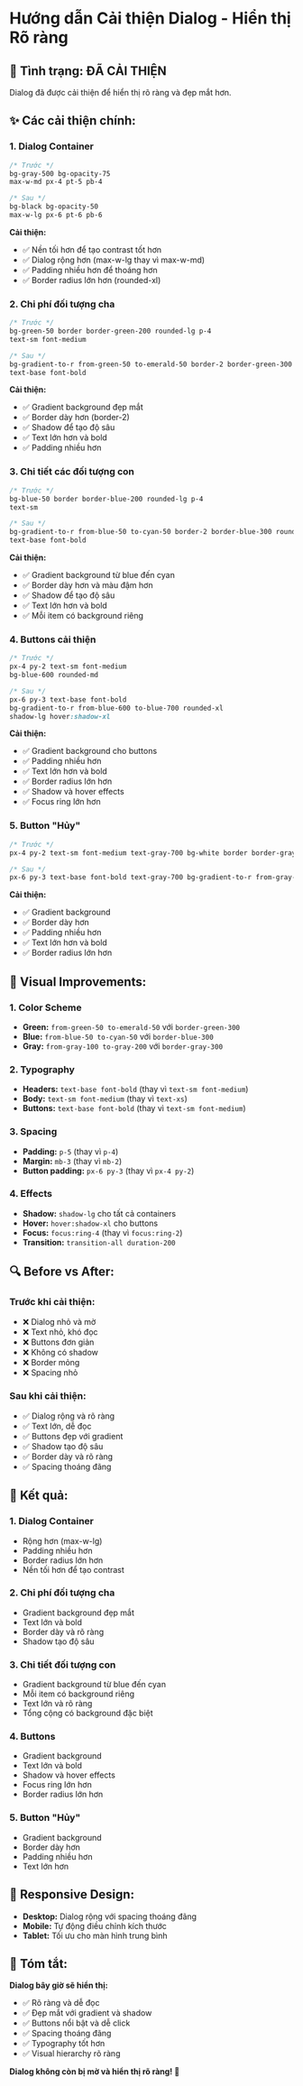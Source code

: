 # Hướng dẫn Cải thiện Dialog - Hiển thị Rõ ràng

## 🎯 **Tình trạng: ĐÃ CẢI THIỆN**

Dialog đã được cải thiện để hiển thị rõ ràng và đẹp mắt hơn.

## ✨ **Các cải thiện chính:**

### **1. Dialog Container**
```css
/* Trước */
bg-gray-500 bg-opacity-75
max-w-md px-4 pt-5 pb-4

/* Sau */
bg-black bg-opacity-50
max-w-lg px-6 pt-6 pb-6
```

**Cải thiện:**
- ✅ Nền tối hơn để tạo contrast tốt hơn
- ✅ Dialog rộng hơn (max-w-lg thay vì max-w-md)
- ✅ Padding nhiều hơn để thoáng hơn
- ✅ Border radius lớn hơn (rounded-xl)

### **2. Chi phí đối tượng cha**
```css
/* Trước */
bg-green-50 border border-green-200 rounded-lg p-4
text-sm font-medium

/* Sau */
bg-gradient-to-r from-green-50 to-emerald-50 border-2 border-green-300 rounded-xl p-5 shadow-lg
text-base font-bold
```

**Cải thiện:**
- ✅ Gradient background đẹp mắt
- ✅ Border dày hơn (border-2)
- ✅ Shadow để tạo độ sâu
- ✅ Text lớn hơn và bold
- ✅ Padding nhiều hơn

### **3. Chi tiết các đối tượng con**
```css
/* Trước */
bg-blue-50 border border-blue-200 rounded-lg p-4
text-sm

/* Sau */
bg-gradient-to-r from-blue-50 to-cyan-50 border-2 border-blue-300 rounded-xl p-5 shadow-lg
text-base font-bold
```

**Cải thiện:**
- ✅ Gradient background từ blue đến cyan
- ✅ Border dày hơn và màu đậm hơn
- ✅ Shadow để tạo độ sâu
- ✅ Text lớn hơn và bold
- ✅ Mỗi item có background riêng

### **4. Buttons cải thiện**
```css
/* Trước */
px-4 py-2 text-sm font-medium
bg-blue-600 rounded-md

/* Sau */
px-6 py-3 text-base font-bold
bg-gradient-to-r from-blue-600 to-blue-700 rounded-xl
shadow-lg hover:shadow-xl
```

**Cải thiện:**
- ✅ Gradient background cho buttons
- ✅ Padding nhiều hơn
- ✅ Text lớn hơn và bold
- ✅ Border radius lớn hơn
- ✅ Shadow và hover effects
- ✅ Focus ring lớn hơn

### **5. Button "Hủy"**
```css
/* Trước */
px-4 py-2 text-sm font-medium text-gray-700 bg-white border border-gray-300 rounded-md

/* Sau */
px-6 py-3 text-base font-bold text-gray-700 bg-gradient-to-r from-gray-100 to-gray-200 border-2 border-gray-300 rounded-xl
```

**Cải thiện:**
- ✅ Gradient background
- ✅ Border dày hơn
- ✅ Padding nhiều hơn
- ✅ Text lớn hơn và bold
- ✅ Border radius lớn hơn

## 🎨 **Visual Improvements:**

### **1. Color Scheme**
- **Green:** `from-green-50 to-emerald-50` với `border-green-300`
- **Blue:** `from-blue-50 to-cyan-50` với `border-blue-300`
- **Gray:** `from-gray-100 to-gray-200` với `border-gray-300`

### **2. Typography**
- **Headers:** `text-base font-bold` (thay vì `text-sm font-medium`)
- **Body:** `text-sm font-medium` (thay vì `text-xs`)
- **Buttons:** `text-base font-bold` (thay vì `text-sm font-medium`)

### **3. Spacing**
- **Padding:** `p-5` (thay vì `p-4`)
- **Margin:** `mb-3` (thay vì `mb-2`)
- **Button padding:** `px-6 py-3` (thay vì `px-4 py-2`)

### **4. Effects**
- **Shadow:** `shadow-lg` cho tất cả containers
- **Hover:** `hover:shadow-xl` cho buttons
- **Focus:** `focus:ring-4` (thay vì `focus:ring-2`)
- **Transition:** `transition-all duration-200`

## 🔍 **Before vs After:**

### **Trước khi cải thiện:**
- ❌ Dialog nhỏ và mờ
- ❌ Text nhỏ, khó đọc
- ❌ Buttons đơn giản
- ❌ Không có shadow
- ❌ Border mỏng
- ❌ Spacing nhỏ

### **Sau khi cải thiện:**
- ✅ Dialog rộng và rõ ràng
- ✅ Text lớn, dễ đọc
- ✅ Buttons đẹp với gradient
- ✅ Shadow tạo độ sâu
- ✅ Border dày và rõ ràng
- ✅ Spacing thoáng đãng

## 🚀 **Kết quả:**

### **1. Dialog Container**
- Rộng hơn (max-w-lg)
- Padding nhiều hơn
- Border radius lớn hơn
- Nền tối hơn để tạo contrast

### **2. Chi phí đối tượng cha**
- Gradient background đẹp mắt
- Text lớn và bold
- Border dày và rõ ràng
- Shadow tạo độ sâu

### **3. Chi tiết đối tượng con**
- Gradient background từ blue đến cyan
- Mỗi item có background riêng
- Text lớn và rõ ràng
- Tổng cộng có background đặc biệt

### **4. Buttons**
- Gradient background
- Text lớn và bold
- Shadow và hover effects
- Focus ring lớn hơn
- Border radius lớn hơn

### **5. Button "Hủy"**
- Gradient background
- Border dày hơn
- Padding nhiều hơn
- Text lớn hơn

## 📱 **Responsive Design:**

- **Desktop:** Dialog rộng với spacing thoáng đãng
- **Mobile:** Tự động điều chỉnh kích thước
- **Tablet:** Tối ưu cho màn hình trung bình

## 🎯 **Tóm tắt:**

**Dialog bây giờ sẽ hiển thị:**
- ✅ Rõ ràng và dễ đọc
- ✅ Đẹp mắt với gradient và shadow
- ✅ Buttons nổi bật và dễ click
- ✅ Spacing thoáng đãng
- ✅ Typography tốt hơn
- ✅ Visual hierarchy rõ ràng

**Dialog không còn bị mờ và hiển thị rõ ràng! 🎯**
